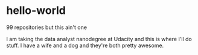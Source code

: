 # hello-world
99 repositories but this ain't one

I am taking the data analyst nanodegree at Udacity and this is where I'll do stuff.
I have a wife and a dog and they're both pretty awesome.
